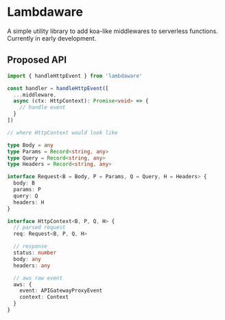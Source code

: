 # Lambdaware

A simple utility library to add koa-like middlewares to serverless functions. Currently in early development.

## Proposed API

```ts
import { handleHttpEvent } from 'lambdaware'

const handler = handleHttpEvent([
  ...middleware,
  async (ctx: HttpContext): Promise<void> => {
    // handle event
  }
])

// where HttpContext would look like

type Body = any
type Params = Record<string, any>
type Query = Record<string, any>
type Headers = Record<string, any>

interface Request<B = Body, P = Params, Q = Query, H = Headers> {
  body: B
  params: P
  query: Q
  headers: H
}

interface HttpContext<B, P, Q, H> {
  // parsed request
  req: Request<B, P, Q, H>

  // response
  status: number
  body: any
  headers: any

  // aws raw event
  aws: {
    event: APIGatewayProxyEvent
    context: Context
  }
}

```